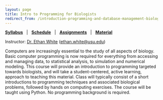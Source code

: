 ```yaml
---
layout: page
title: Intro to Programming for Biologists
redirect_from: /introduction-programming-and-database-management-biologists/
---
```


**[Syllabus](/syllabus/programming-syllabus)**   |  
**[Schedule](/syllabus/programming-schedule)**   |  
**[Assignments](/assignments)**   |  
**[Material](/material/programming-material)**

Instructor: [Dr. Ethan White](whitelab.weecology.org)
(ethan.white@usu.edu)

Computers are increasingly essential to the study of all aspects
of biology. Basic computer programming is now required for everything from
accessing and managing data, to statistical analysis, to simulation and
numerical modeling. This course will provide an introduction to programming
targeted towards biologists, and will take a student-centered, active learning,
approach to teaching this material. Class will typically consist of a short
introductions to programming techniques and associated biological problems,
followed by hands on computing exercises. The course will be taught using
Python. No programming background is required.
